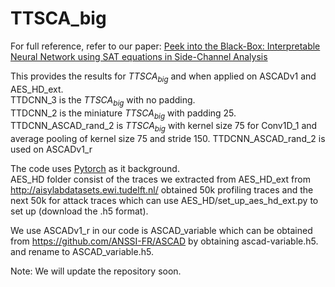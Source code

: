 # TTSCA_big

For full reference, refer to our paper:
[Peek into the Black-Box: Interpretable Neural Network using SAT equations in Side-Channel Analysis]()



This provides the results for $TTSCA_{big}$ and when applied on ASCADv1 and AES_HD_ext.<br>
TTDCNN_3 is the $TTSCA_{big}$ with no padding.<br>
TTDCNN_2 is the miniature $TTSCA_{big}$ with padding 25.<br> 
TTDCNN_ASCAD_rand_2 is $TTSCA_{big}$ with kernel size 75 for Conv1D_1 and average pooling of kernel size 75 and stride 150.
TTDCNN_ASCAD_rand_2 is used on ASCADv1\_r

The code uses [Pytorch](https://pytorch.org/) as it background.<br>
AES_HD folder consist of the traces we extracted from AES_HD_ext from http://aisylabdatasets.ewi.tudelft.nl/
obtained 50k profiling traces and the next 50k for attack traces which can use AES_HD/set_up_aes_hd_ext.py
to set up (download the .h5 format).

We use ASCADv1\_r in our code is ASCAD_variable which can be obtained from
https://github.com/ANSSI-FR/ASCAD by obtaining 
ascad-variable.h5.
and rename to ASCAD_variable.h5.

Note: We will update the repository soon. 